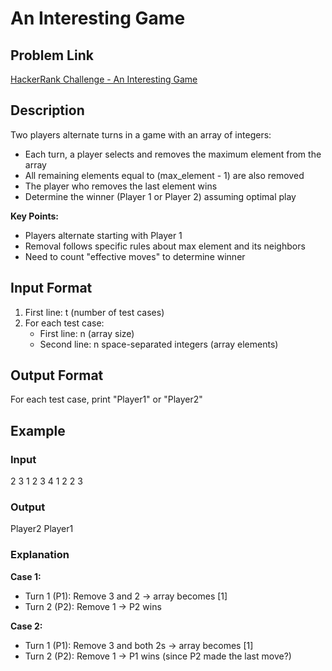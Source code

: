 # An Interesting Game

## Problem Link
[HackerRank Challenge - An Interesting Game](https://www.hackerrank.com/contests/mountblue-technologies/challenges/an-interesting-game-1)

## Description
Two players alternate turns in a game with an array of integers:
- Each turn, a player selects and removes the maximum element from the array
- All remaining elements equal to (max_element - 1) are also removed
- The player who removes the last element wins
- Determine the winner (Player 1 or Player 2) assuming optimal play

**Key Points:**
- Players alternate starting with Player 1
- Removal follows specific rules about max element and its neighbors
- Need to count "effective moves" to determine winner

## Input Format
1. First line: t (number of test cases)
2. For each test case:
   - First line: n (array size)
   - Second line: n space-separated integers (array elements)

## Output Format
For each test case, print "Player1" or "Player2"

## Example
### Input
2
3
1 2 3
4
1 2 2 3

### Output
Player2
Player1

### Explanation
**Case 1:**
- Turn 1 (P1): Remove 3 and 2 → array becomes [1]
- Turn 2 (P2): Remove 1 → P2 wins

**Case 2:**
- Turn 1 (P1): Remove 3 and both 2s → array becomes [1]
- Turn 2 (P2): Remove 1 → P1 wins (since P2 made the last move?)